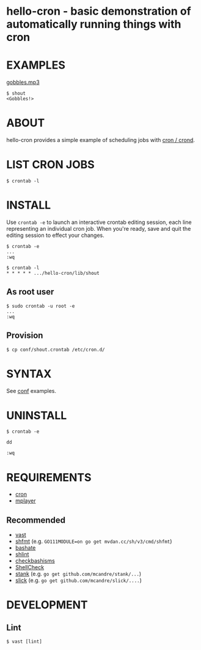 # hello-cron - basic demonstration of automatically running things with cron

# EXAMPLES

[gobbles.mp3](https://raw.githubusercontent.com/mcandre/hello-cron/master/gobbles.mp3)

```console
$ shout
<Gobbles!>
```

# ABOUT

hello-cron provides a simple example of scheduling jobs with [cron / crond](https://en.wikipedia.org/wiki/Cron).

# LIST CRON JOBS

```console
$ crontab -l
```

# INSTALL

Use `crontab -e` to launch an interactive crontab editing session, each line representing an individual cron job. When you're ready, save and quit the editing session to effect your changes.

```console
$ crontab -e
...
:wq

$ crontab -l
* * * * * .../hello-cron/lib/shout
```

## As root user

```console
$ sudo crontab -u root -e
...
:wq
```

## Provision

```console
$ cp conf/shout.crontab /etc/cron.d/
```

# SYNTAX

See [conf](https://github.com/mcandre/hello-cron/tree/master/conf) examples.

# UNINSTALL

```console
$ crontab -e

dd

:wq
```

# REQUIREMENTS

* [cron](https://en.wikipedia.org/wiki/Cron)
* [mplayer](https://www.mplayerhq.hu/design7/news.html)

## Recommended

* [vast](http://github.com/mcandre/vast)
* [shfmt](https://github.com/mvdan/sh) (e.g. `GO111MODULE=on go get mvdan.cc/sh/v3/cmd/shfmt`)
* [bashate](https://pypi.python.org/pypi/bashate/0.5.1)
* [shlint](https://rubygems.org/gems/shlint)
* [checkbashisms](https://sourceforge.net/projects/checkbaskisms/)
* [ShellCheck](https://hackage.haskell.org/package/ShellCheck)
* [stank](https://github.com/mcandre/stank) (e.g. `go get github.com/mcandre/stank/...`)
* [slick](https://github.com/mcandre/slick) (e.g. `go get github.com/mcandre/slick/....`)

# DEVELOPMENT

## Lint

```console
$ vast [lint]
```
